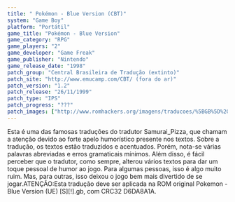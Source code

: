 ```yaml
---
title: " Pokémon - Blue Version (CBT)"
system: "Game Boy"
platform: "Portátil"
game_title: "Pokémon - Blue Version"
game_category: "RPG"
game_players: "2"
game_developer: "Game Freak"
game_publisher: "Nintendo"
game_release_date: "1998"
patch_group: "Central Brasileira de Tradução (extinto)"
patch_site: "http://www.emucamp.com/CBT/ (fora do ar)"
patch_version: "1.2"
patch_release: "26/11/1999"
patch_type: "IPS"
patch_progress: "???"
patch_images: ["http://www.romhackers.org/imagens/traducoes/%5BGB%5D%20Pokemon%20-%20Blue%20Version%20-%20CBT%20-%2001.png","http://www.romhackers.org/imagens/traducoes/%5BGB%5D%20Pokemon%20-%20Blue%20Version%20-%20CBT%20-%2002.png","http://www.romhackers.org/imagens/traducoes/%5BGB%5D%20Pokemon%20-%20Blue%20Version%20-%20CBT%20-%2003.png"]
---
```

Esta é uma das famosas traduções do tradutor Samurai_Pizza, que chamam a atenção devido ao forte apelo humorístico presente nos textos. Sobre a tradução, os textos estão traduzidos e acentuados. Porém, nota-se várias palavras abreviadas e erros gramaticais mínimos. Além disso, é fácil perceber que o tradutor, como sempre, alterou vários textos para dar um toque pessoal de humor ao jogo. Para algumas pessoas, isso é algo muito ruim. Mas, para outras, isso deixou o jogo bem mais divertido de se jogar.ATENÇÃO:Esta tradução deve ser aplicada na ROM original Pokemon - Blue Version (UE) [S][!].gb, com CRC32 D6DA8A1A.